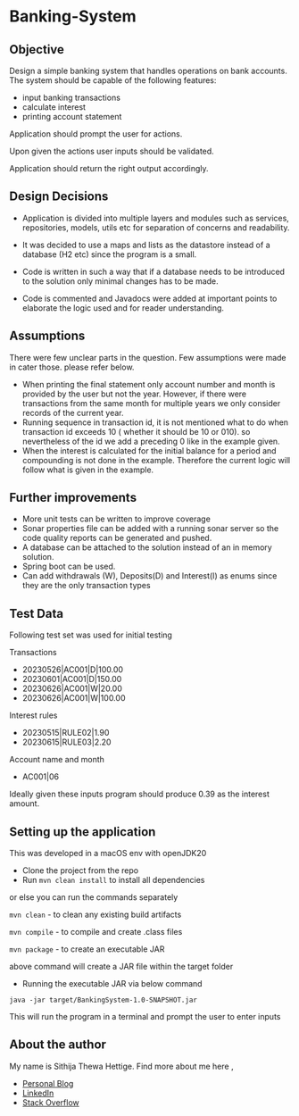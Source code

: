 # Banking-System

## Objective

Design a simple banking system that handles operations on bank accounts. The system should be capable of the following features:
- input banking transactions
- calculate interest
- printing account statement

Application should prompt the user for actions.

Upon given the actions user inputs should be validated.

Application should return the right output accordingly.

## Design Decisions

- Application is divided into multiple layers and modules such as services, repositories,
models, utils etc for separation of concerns and readability.

- It was decided to use a maps and lists as the datastore instead of a database (H2 etc) since the program is a small.
- Code is written in such a way that if a database needs to be introduced to the solution only minimal changes has to be made.
- Code is commented and Javadocs were added at important points to elaborate the logic used and for reader understanding.


## Assumptions

There were few unclear parts in the question. Few assumptions were made in cater those.
please refer below.

- When printing the final statement only account number and month is provided by the user but
not the year. However, if there were transactions from the same month for multiple years
we only consider records of the current year.
- Running sequence in transaction id, it is not mentioned what to do when transaction id exceeds 10 ( whether it should be 10 or 010).
so nevertheless of the id we add a preceding 0 like in the example given.
- When the interest is calculated for the initial balance for a period and compounding is
not done in the example. Therefore the current logic will follow what is given in the example.


## Further improvements

- More unit tests can be written to improve coverage
- Sonar properties file can be added with a running sonar server so the code quality reports can be generated and pushed.
- A database can be attached to the solution instead of an in memory solution.
- Spring boot can be used.
- Can add withdrawals (W), Deposits(D) and Interest(I) as enums since they are the only transaction types

## Test Data

Following test set was used for initial testing

Transactions
- 20230526|AC001|D|100.00
- 20230601|AC001|D|150.00
- 20230626|AC001|W|20.00
- 20230626|AC001|W|100.00

Interest rules
- 20230515|RULE02|1.90
- 20230615|RULE03|2.20

Account name and month
- AC001|06

Ideally given these inputs program should produce 0.39 as the interest amount.

## Setting up the application

This was developed in a macOS env with openJDK20

- Clone the project from the repo
- Run `mvn clean install` to install all dependencies

or else you can run the commands separately 

`mvn clean`  - to clean any existing build artifacts

`mvn compile` - to compile and create .class files

`mvn package`  - to create an executable JAR 

above command will create a JAR file within the target folder 

- Running the executable JAR via below command

`java -jar target/BankingSystem-1.0-SNAPSHOT.jar`

This will run the program in a terminal and prompt the user to enter inputs

## About the author

My name is Sithija Thewa Hettige.
 Find more about me here ,

- [Personal Blog](https://fnotess.github.io/my-portfolio-web/#)
- [LinkedIn](https://www.linkedin.com/in/sithijathewahettige/)
- [Stack Overflow](https://stackoverflow.com/users/4859626/sithija-piyuman-thewa-hettige)








